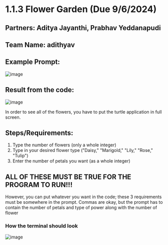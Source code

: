 # 1.1.3 Flower Garden (Due 9/6/2024)
## Partners: Aditya Jayanthi, Prabhav Yeddanapudi
## Team Name: adithyav

## Example Prompt:
![image](https://github.com/user-attachments/assets/d8ce4035-4d80-4e10-b699-c07c86cd3cfc)

## Result from the code:
![image](https://github.com/user-attachments/assets/53b4b691-1f4b-4e8c-91ac-13630dc1e0db)

In order to see all of the flowers, you have to put the turtle application in full screen.

## Steps/Requirements:
1. Type the number of flowers (only a whole integer)
2. Type in your desired flower type ("Daisy," "Marigold," "Lily," "Rose," "Tulip")
3. Enter the number of petals you want (as a whole integer)
## ALL OF THESE MUST BE TRUE FOR THE PROGRAM TO RUN!!!
However, you can put whatever you want in the code; these 3 requirements must be somewhere in the prompt. Commas are okay, but the prompt has to contain the number of petals and type of power along with the number of flower

### How the terminal should look
![image](https://github.com/user-attachments/assets/cc70e69b-1733-46a3-b1a4-863d4ba56b9c)
